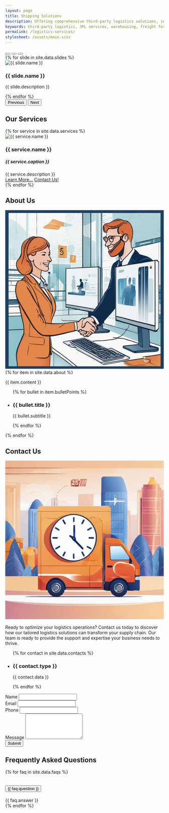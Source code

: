 ```yaml
---
layout: page
title: Shipping Solutions
description: Offering comprehensive third-party logistics solutions, including warehousing, freight forwarding, and supply chain management.
keywords: third-party logistics, 3PL services, warehousing, freight forwarding, supply chain management
permalink: /logistics-services/
stylesheet: /assets/main.scss
---
```

<!-- Overview -->
<div class="container">
    <div class="row justify-content-center">
        <div class="col-md-8">
            <div id="overviewCarousel" class="carousel slide" data-bs-ride="carousel">
                <!-- Indicators -->
                <div class="carousel-indicators">
                    <button type="button" data-bs-target="#overviewCarousel" data-bs-slide-to="0" class="active" aria-current="true" aria-label="Slide 1"></button>
                    <button type="button" data-bs-target="#overviewCarousel" data-bs-slide-to="1" aria-label="Slide 2"></button>
                    <button type="button" data-bs-target="#overviewCarousel" data-bs-slide-to="2" aria-label="Slide 3"></button>
                </div>
                <!-- Slides -->
                <div class="carousel-inner">
                    {% for slide in site.data.slides %}
                    <div class="carousel-item {% if forloop.first %}active{% endif %}">
                        <div class="ratio ratio-1x1">
                            <img src="{{ slide.image }}" class="img-fluid rounded mx-auto d-block" alt="{{ slide.name }}">
                        </div>
                        <div class="carousel-caption fs-6-fluid bg-black opacity-75">
                            <h3>{{ slide.name }}</h3>
                            <p>{{ slide.description }}</p>
                        </div>
                    </div>
                    {% endfor %}
                </div>
                <!-- Controls -->
                <button class="carousel-control-prev" type="button" data-bs-target="#overviewCarousel" data-bs-slide="prev">
                    <span class="carousel-control-prev-icon" aria-hidden="true"></span>
                    <span class="visually-hidden">Previous</span>
                </button>
                <button class="carousel-control-next" type="button" data-bs-target="#overviewCarousel" data-bs-slide="next">
                    <span class="carousel-control-next-icon" aria-hidden="true"></span>
                    <span class="visually-hidden">Next</span>
                </button>
            </div>
        </div>    
    </div>
</div>

<!-- Services -->
<section id="services">
    <div class="container">
        <h2 class="text-center mt-5 mb-3">Our Services</h2>
        <div class="row row-cols-1 row-cols-sm-1 row-cols-md-3 gy-3 g-md-2">
            {% for service in site.data.services %}
            <div class="col">
                <div class="card" id="{{ service.id }}">
                    <img src="{{ service.image }}" class="card-img-top" alt="{{ service.name }}">
                    <div class="card-body">
                        <h3 class="card-title">{{ service.name }}</h3>
                        <h5 class="card-subtitle text-body-secondary mb-2">{{ service.caption }}</h5>
                        <div class="card-text">{{ service.description }}</div>
                    </div>
                    <div class="card-footer">
                        <div class="d-flex justify-content-between">
                            <a href="#" class="btn btn-primary">Learn More...</a>
                            <a href="#contact" class="btn btn-secondary">Contact Us!</a>
                        </div>
                    </div>
                </div>
            </div>
            {% endfor %}
        </div>
    </div>
</section>

<!-- About -->
<section id="about">
    <div class="container">
        <h2 class="text-center mt-5 mb-3">About Us</h2>
        <div class="row gy-2">
            <div class="col-md-6">
                <img src="\assets\images\shipping\customer-service-3.png" alt="About us" class="img-fluid rounded">
            </div>
            <div class="col-md-6">
                {% for item in site.data.about %}
                <p class="fs-6-fluid">{{ item.content }}</p>
                <ul class="list-group list-group-flush">
                    {% for bullet in item.bulletPoints %}
                    <li class="list-group-item fs-3-fluid border border-0">
                        <div class="row row-cols-auto">
                            <div class="col">
                                <!-- Icon -->
                                <i class="{{ bullet.icon }}"></i>
                            </div>
                            <div class="col">
                                <!-- Content -->
                                <h3>{{ bullet.title }}</h3>
                                <p class="text-body-secondary fs-5-fluid">{{ bullet.subtitle }}</p>
                            </div>
                        </div>
                    </li>
                    {% endfor %}
                </ul>
                {% endfor %}
            </div>
        </div>
    </div>
</section>

<!--- Contact -->
<section id="contact">
    <div class="container">
        <h2 class="text-center mt-5 mb-3">Contact Us</h2>
        <div class="row gy-2">
            <div class="col-md-6 order-md-1 order-first">
                <div class="card border border-0">
                    <img src="\assets\images\shipping\expedited-shipping-2.png" alt="Expedited Shipping" class="card-img opacity-50">
                    <div class="card-img-overlay">
                        <div class="card-text">
                            <p class="fs-6-fluid">Ready to optimize your logistics operations? Contact us today to discover how our tailored logistics solutions can transform your supply chain. Our team is ready to provide the support and expertise your business needs to thrive.</p>
                        </div>
                        <div class="card-text">
                            <ul class="list-group">
                                {% for contact in site.data.contacts %}
                                <li class="list-group-item bg-transparent fs-3-fluid border border-0">
                                    <div class="row row-cols-auto">
                                        <div class="col">
                                            <!-- Icon -->
                                            <i class="{{ contact.icon }}"></i>
                                        </div>
                                        <div class="col">
                                            <!-- Content -->
                                            <h3>{{ contact.type }}</h3>
                                            <p class="text-body-secondary fs-6-fluid">{{ contact.data }}</p>
                                        </div>
                                    </div>
                                </li>
                                {% endfor %}
                            </ul>
                        </div>
                    </div>
                </div>
            </div>
            <div class="col-md-6 order-md-0 order-last">
                <form>
                    <div class="mb-3">
                        <label for="name" class="form-label">Name</label>
                        <input type="text" class="form-control" id="name" required data-bs-toggle="tooltip" data-bs-placement="bottom" data-bs-custom-class="tooltip-info" data-bs-title="Enter your first and last name.">
                    </div>
                    <div class="mb-3">
                        <label for="email" class="form-label">Email</label>
                        <input type="email" class="form-control" id="email" required data-bs-toggle="tooltip" data-bs-placement="bottom" data-bs-custom-class="tooltip-info" data-bs-title="Enter your email address.">
                    </div>
                    <div class="mb-3">
                        <label for="phone" class="form-label">Phone</label>
                        <input type="tel" class="form-control" id="phone" required data-bs-toggle="tooltip" data-bs-placement="bottom" data-bs-custom-class="tooltip-info" data-bs-title="Enter your phone number.">
                    </div>
                    <div class="mb-3">
                        <label for="message" class="form-label">Message</label>
                        <textarea class="form-control" id="message" rows="5" required data-bs-toggle="tooltip" data-bs-placement="bottom" data-bs-custom-class="tooltip-info" data-bs-title="Enter a brief description and any additional details."></textarea>
                    </div>
                    <button type="submit" class="btn btn-primary">Submit</button>
                </form>
            </div>
        </div>
    </div>
</section>

<!-- FAQs -->
<section id="faq">
    <div class="container">
        <h2 class="text-center mt-5 mb-3">Frequently Asked Questions</h2>
        <div class="accordion" id="faqAccordion">
            {% for faq in site.data.faqs %}
            <div class="accordion-item">
                <h2 class="accordion-header" id="{{ faq.headingId }}">
                    <button class="accordion-button" type="button" data-bs-toggle="collapse" data-bs-target="#{{ faq.collapseId }}" aria-expanded="true" aria-controls="{{ faq.collapseId }}">
                        {{ faq.question }}
                    </button>
                </h2>
                <div id="{{ faq.collapseId }}" class="accordion-collapse collapse show" aria-labelledby="{{ faq.headingId }}" data-bs-parent="#faqAccordion">
                    <div class="accordion-body">
                        {{ faq.answer }}
                    </div>
                </div>
            </div>
            {% endfor %}
        </div>
    </div>
</section>

